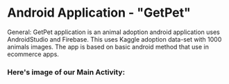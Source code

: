 # Android Application - "GetPet"

General:
GetPet application is an animal adoption android application uses AndroidStudio and Firebase.
This uses Kaggle adoption data-set with 1000 animals images.
The app is based on basic android method that use in ecommerce apps.

### Here's image of our Main Activity:

